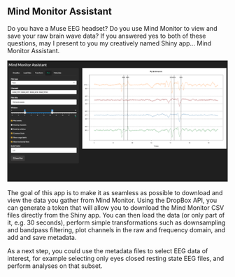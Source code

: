 ## Mind Monitor Assistant 

Do you have a Muse EEG headset? Do you use Mind Monitor to view and save your raw brain wave data? If you answered yes to both of these questions, may I present to you my creatively named Shiny app... Mind Monitor Assistant. 

![](app_plot.png)

The goal of this app is to make it as seamless as possible to download and view the data you gather from Mind Monitor. Using the DropBox API, you can generate a token that will allow you to download the Mind Monitor CSV files directly from the Shiny app. You can then load the data (or only part of it, e.g. 30 seconds), perform simple transformations such as downsampling and bandpass filtering, plot channels in the raw and frequency domain, and add and save metadata. 

As a next step, you could use the metadata files to select EEG data of interest, for example selecting only eyes closed resting state EEG files, and perform analyses on that subset. 

